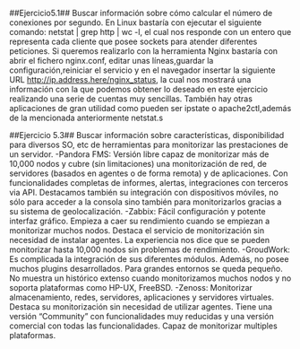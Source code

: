 ##Ejercicio5.1##
Buscar información sobre cómo calcular el número de conexiones por segundo.
En Linux bastaría con ejecutar el siguiente comando: netstat | grep http | wc -l, el cual nos responde con un entero que representa cada cliente que posee sockets para atender diferentes peticiones.
Si queremos realizarlo con la herramienta Nginx bastaría con abrir el fichero nginx.conf, editar unas líneas,guardar la configuración,reiniciar el servicio y en el navegador insertar la siguiente URL http://ip.address.here/nginx_status, la cual nos mostrará una información con la que podemos obtener lo deseado en este ejercicio realizando una serie de cuentas muy sencillas.
También hay otras aplicaciones de gran utilidad como pueden ser ipstate o apache2ctl,además de la mencionada anteriormente netstat.s

##Ejercicio 5.3##
Buscar información sobre características, disponibilidad para diversos SO, etc de herramientas para monitorizar las
prestaciones de un servidor.
-Pandora FMS: Versión libre capaz de monitorizar más de 10,000 nodos y cubre (sin limitaciones) una monitorización de red, de servidores (basados en agentes o de forma remota) y de aplicaciones. Con funcionalidades completas de informes, alertas, integraciones con terceros via API.
Destacamos también su integración con dispositivos móviles, no sólo para acceder a la consola sino también para monitorizarlos gracias a su sistema de geolocalización.
-Zabbix: Fácil configuración y potente interfaz gráfico. Empieza a caer su rendimiento cuando se empiezan a monitorizar muchos nodos. Destaca el servicio de monitorización sin necesidad de instalar agentes. La experiencia nos dice que se pueden monitorizar hasta 10,000 nodos sin problemas de rendimiento.
-GroudWork: Es complicada la integración de sus diferentes módulos. Además, no posee muchos plugins desarrollados. Para grandes entornos se queda pequeño. No muestra un histórico extenso cuando monitorizamos muchos nodos y no soporta plataformas como HP-UX, FreeBSD.
-Zenoss: Monitorizar almacenamiento, redes, servidores, aplicaciones y servidores virtuales. Destaca su monitorización sin necesidad de utilizar agentes. Tiene una versión “Community” con funcionalidades muy reducidas y una versión comercial con todas las funcionalidades. Capaz de monitorizar multiples plataformas.
